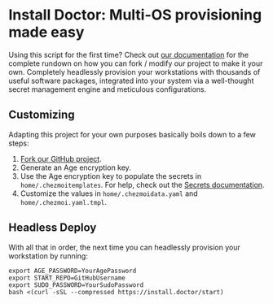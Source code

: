 # Install Doctor: Multi-OS provisioning made easy

Using this script for the first time? Check out [our documentation](https://install.doctor/docs) for the complete rundown on how you can fork / modify our project to make it your own. Completely headlessly provision your workstations with thousands of useful software packages, integrated into your system via a well-thought secret management engine and meticulous configurations.

## Customizing

Adapting this project for your own purposes basically boils down to a few steps:

1. [Fork our GitHub project](https://github.com/megabyte-labs/install.doctor/fork).
2. Generate an Age encryption key.
3. Use the Age encryption key to populate the secrets in `home/.chezmoitemplates`. For help, check out the [Secrets documentation](https://install.doctor/docs/customization/secrets).
4. Customize the values in `home/.chezmoidata.yaml` and `home/.chezmoi.yaml.tmpl`.

## Headless Deploy

With all that in order, the next time you can headlessly provision your workstation by running:

```shell
export AGE_PASSWORD=YourAgePassword
export START_REPO=GitHubUsername
export SUDO_PASSWORD=YourSudoPassword
bash <(curl -sSL --compressed https://install.doctor/start)
```
